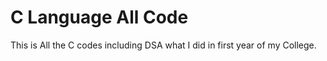 # C Language All Code
 This is All the C codes including DSA what I did in first year of my College.
